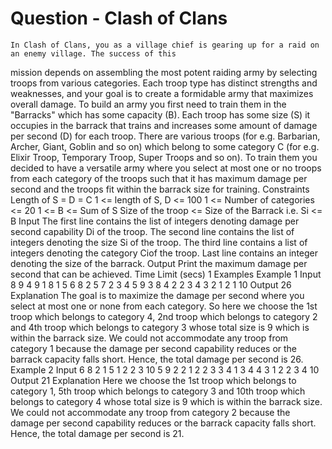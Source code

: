 # Question - Clash of Clans
	In Clash of Clans, you as a village chief is gearing up for a raid on an enemy village. The success of this
mission depends on assembling the most potent raiding army by selecting troops from various categories.
Each troop type has distinct strengths and weaknesses, and your goal is to create a formidable army that
maximizes overall damage.
To build an army you first need to train them in the "Barracks" which has some capacity (B). Each troop has
some size (S) it occupies in the barrack that trains and increases some amount of damage per second (D)
for each troop.
There are various troops (for e.g. Barbarian, Archer, Giant, Goblin and so on) which belong to some
category C (for e.g. Elixir Troop, Temporary Troop, Super Troops and so on).
To train them you decided to have a versatile army where you select at most one or no troops from each
category of the troops such that it has maximum damage per second and the troops fit within the barrack
size for training.
Constraints
Length of S = D = C
1 <= length of S, D <= 100
1 <= Number of categories <= 20
1 <= B <= Sum of S
Size of the troop <= Size of the Barrack i.e. Si <= B
Input
The first line contains the list of integers denoting damage per second capability Di of the troop.
The second line contains the list of integers denoting the size Si of the troop.
The third line contains a list of integers denoting the category Ciof the troop.
Last line contains an integer denoting the size of the barrack.
Output
Print the maximum damage per second that can be achieved.
Time Limit (secs)
1
Examples
Example 1
Input
8 9 4 9 1 8 1 5 6 8
2 5 7 2 3 4 5 9 3 8
4 2 2 3 4 3 2 1 2 1
10
Output
26
Explanation
The goal is to maximize the damage per second where you select at most one or none from each category.
So here we choose the 1st troop which belongs to category 4, 2nd troop which belongs to category 2 and
4th troop which belongs to category 3 whose total size is 9 which is within the barrack size. We could not
accommodate any troop from category 1 because the damage per second capability reduces or the barrack
capacity falls short. Hence, the total damage per second is 26.
Example 2
Input
6 8 2 1 5 1 2 2 3 10
5 9 2 2 1 2 2 3 3 4
1 3 4 4 3 1 2 2 3 4
10
Output
21
Explanation
Here we choose the 1st troop which belongs to category 1, 5th troop which belongs to category 3 and
10th troop which belongs to category 4 whose total size is 9 which is within the barrack size. We could not
accommodate any troop from category 2 because the damage per second capability reduces or the barrack
capacity falls short. Hence, the total damage per second is 21.